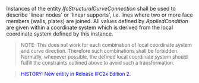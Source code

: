 Instances of the entity _IfcStructuralCurveConnection_ shall be used to describe 'linear nodes' or 'linear supports', i.e. lines where two or more face members (walls, plates) are joined. All values defined by _AppliedCondition_ are given within a coordinate system which is derived from the local coordinate system defined by this instance.

> <font size="-1">NOTE: This does not work for each combination of local
		  coordinate system and curve direction. Therefore such combinations shall be
		  forbidden. Normally, whenever possible, the defined local coordinate system
		  should fulfill the constraints outlined above to avoid such a transformation.
		  </font>
> 


> <font color="#0000FF" size="-1"> HISTORY: New entity in Release IFC2x
		  Edition 2. </font>
>